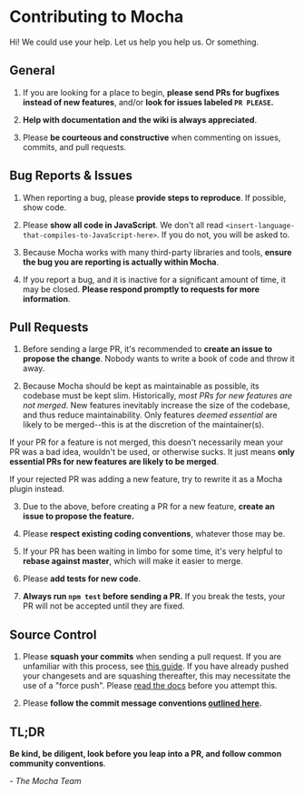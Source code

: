 # Contributing to Mocha

Hi!  We could use your help.  Let us help you help us.  Or something.

## General

1. If you are looking for a place to begin, **please send PRs for bugfixes instead of new features**, and/or **look for issues labeled `PR PLEASE`.**

2.  **Help with documentation and the wiki is always appreciated**.

3.  Please **be courteous and constructive** when commenting on issues, commits, and pull requests.

## Bug Reports & Issues

1.  When reporting a bug, please **provide steps to reproduce**.  If possible, show code.
  
2.  Please **show all code in JavaScript**.  We don't all read `<insert-language-that-compiles-to-JavaScript-here>`.  If you do not, you will be asked to.

3.  Because Mocha works with many third-party libraries and tools, **ensure the bug you are reporting is actually within Mocha**.

4.  If you report a bug, and it is inactive for a significant amount of time, it may be closed.  **Please respond promptly to requests for more information**.

## Pull Requests

1. Before sending a large PR, it's recommended to **create an issue to propose the change**.  Nobody wants to write a book of code and throw it away.

2.  Because Mocha should be kept as maintainable as possible, its codebase must be kept slim.  Historically, *most PRs for new features are not merged*.  New features inevitably increase the size of the codebase, and thus reduce maintainability.  Only features *deemed essential* are likely to be merged--this is at the discretion of the maintainer(s).

  If your PR for a feature is not merged, this doesn't necessarily mean your PR was a bad idea, wouldn't be used, or otherwise sucks.
  It just means **only essential PRs for new features are likely to be merged**.

  If your rejected PR was adding a new feature, try to rewrite it as a Mocha plugin instead.

3.  Due to the above, before creating a PR for a new feature, **create an issue to propose the feature.**

4.  Please **respect existing coding conventions**, whatever those may be.

5.  If your PR has been waiting in limbo for some time, it's very helpful to **rebase against master**, which will make it easier to merge.

6.  Please **add tests for new code**.

7.  **Always run `npm test` before sending a PR.**  If you break the tests, your PR will not be accepted until they are fixed.

## Source Control

1. Please **squash your commits** when sending a pull request.  If you are unfamiliar with this process, see [this guide](https://help.github.com/articles/about-git-rebase/).  If you have already pushed your changesets and are squashing thereafter, this may necessitate the use of a "force push".  Please [read the docs](http://git-scm.com/docs/git-push) before you attempt this. 
 
2. Please **follow the commit message conventions [outlined here](https://medium.com/code-adventures/git-conventions-a940ee20862d).**

## TL;DR

**Be kind, be diligent, look before you leap into a PR, and follow common community conventions**.

*- The Mocha Team*
